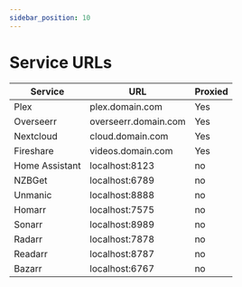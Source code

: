 ```yaml
---
sidebar_position: 10
---
```


# Service URLs

| Service        | URL                  | Proxied |
| -------------- | -------------------- | ------- |
| Plex           | plex.domain.com      | Yes     |
| Overseerr      | overseerr.domain.com | Yes     |
| Nextcloud      | cloud.domain.com     | Yes     |
| Fireshare      | videos.domain.com    | Yes     |
| Home Assistant | localhost:8123       | no      |
| NZBGet         | localhost:6789       | no      |
| Unmanic        | localhost:8888       | no      |
| Homarr         | localhost:7575       | no      |
| Sonarr         | localhost:8989       | no      |
| Radarr         | localhost:7878       | no      |
| Readarr        | localhost:8787       | no      |
| Bazarr         | localhost:6767       | no      |
